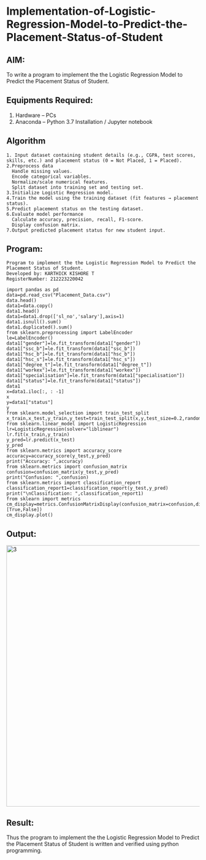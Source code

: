 # Implementation-of-Logistic-Regression-Model-to-Predict-the-Placement-Status-of-Student

## AIM:
To write a program to implement the the Logistic Regression Model to Predict the Placement Status of Student.

## Equipments Required:
1. Hardware – PCs
2. Anaconda – Python 3.7 Installation / Jupyter notebook

## Algorithm
```
1. Input dataset containing student details (e.g., CGPA, test scores, skills, etc.) and placement status (0 = Not Placed, 1 = Placed).
2.Preprocess data
  Handle missing values.
  Encode categorical variables.
  Normalize/scale numerical features.
  Split dataset into training set and testing set.
3.Initialize Logistic Regression model.
4.Train the model using the training dataset (fit features → placement status).
5.Predict placement status on the testing dataset.
6.Evaluate model performance
  Calculate accuracy, precision, recall, F1-score.
  Display confusion matrix.
7.Output predicted placement status for new student input.
```

## Program:
```
Program to implement the the Logistic Regression Model to Predict the Placement Status of Student.
Developed by: KARTHICK KISHORE T
RegisterNumber: 212223220042
```
```
import pandas as pd
data=pd.read_csv("Placement_Data.csv")
data.head()
data1=data.copy()
data1.head()
data1=data1.drop(['sl_no','salary'],axis=1)
data1.isnull().sum()
data1.duplicated().sum()
from sklearn.preprocessing import LabelEncoder
le=LabelEncoder()
data1["gender"]=le.fit_transform(data1["gender"])
data1["ssc_b"]=le.fit_transform(data1["ssc_b"])
data1["hsc_b"]=le.fit_transform(data1["hsc_b"])
data1["hsc_s"]=le.fit_transform(data1["hsc_s"])
data1["degree_t"]=le.fit_transform(data1["degree_t"])
data1["workex"]=le.fit_transform(data1["workex"])
data1["specialisation"]=le.fit_transform(data1["specialisation"])
data1["status"]=le.fit_transform(data1["status"])
data1
x=data1.iloc[:, : -1]
x
y=data1["status"]
y
from sklearn.model_selection import train_test_split
x_train,x_test,y_train,y_test=train_test_split(x,y,test_size=0.2,random_state=0)
from sklearn.linear_model import LogisticRegression
lr=LogisticRegression(solver="liblinear")
lr.fit(x_train,y_train)
y_pred=lr.predict(x_test)
y_pred
from sklearn.metrics import accuracy_score
accuracy=accuracy_score(y_test,y_pred)
print("Accuracy: ",accuracy)
from sklearn.metrics import confusion_matrix
confusion=confusion_matrix(y_test,y_pred)
print("Confusion: ",confusion)
from sklearn.metrics import classification_report
classification_report1=classification_report(y_test,y_pred)
print("\nClassification: ",classification_report1)
from sklearn import metrics
cm_display=metrics.ConfusionMatrixDisplay(confusion_matrix=confusion,display_labels=[True,False])
cm_display.plot()
```

## Output:
<img width="691" height="682" alt="3" src="https://github.com/user-attachments/assets/4a0243d6-3034-4964-8800-a4444425df34" />



## Result:
Thus the program to implement the the Logistic Regression Model to Predict the Placement Status of Student is written and verified using python programming.
